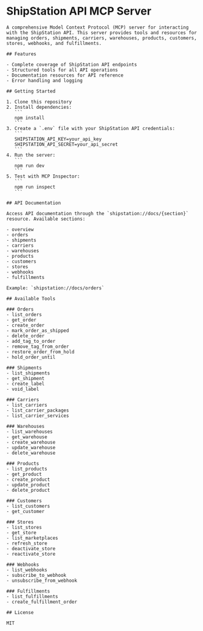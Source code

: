 # ShipStation API MCP Server

    A comprehensive Model Context Protocol (MCP) server for interacting with the ShipStation API. This server provides tools and resources for managing orders, shipments, carriers, warehouses, products, customers, stores, webhooks, and fulfillments.

    ## Features

    - Complete coverage of ShipStation API endpoints
    - Structured tools for all API operations
    - Documentation resources for API reference
    - Error handling and logging

    ## Getting Started

    1. Clone this repository
    2. Install dependencies:
       ```
       npm install
       ```
    3. Create a `.env` file with your ShipStation API credentials:
       ```
       SHIPSTATION_API_KEY=your_api_key
       SHIPSTATION_API_SECRET=your_api_secret
       ```
    4. Run the server:
       ```
       npm run dev
       ```
    5. Test with MCP Inspector:
       ```
       npm run inspect
       ```

    ## API Documentation

    Access API documentation through the `shipstation://docs/{section}` resource. Available sections:

    - overview
    - orders
    - shipments
    - carriers
    - warehouses
    - products
    - customers
    - stores
    - webhooks
    - fulfillments

    Example: `shipstation://docs/orders`

    ## Available Tools

    ### Orders
    - list_orders
    - get_order
    - create_order
    - mark_order_as_shipped
    - delete_order
    - add_tag_to_order
    - remove_tag_from_order
    - restore_order_from_hold
    - hold_order_until

    ### Shipments
    - list_shipments
    - get_shipment
    - create_label
    - void_label

    ### Carriers
    - list_carriers
    - list_carrier_packages
    - list_carrier_services

    ### Warehouses
    - list_warehouses
    - get_warehouse
    - create_warehouse
    - update_warehouse
    - delete_warehouse

    ### Products
    - list_products
    - get_product
    - create_product
    - update_product
    - delete_product

    ### Customers
    - list_customers
    - get_customer

    ### Stores
    - list_stores
    - get_store
    - list_marketplaces
    - refresh_store
    - deactivate_store
    - reactivate_store

    ### Webhooks
    - list_webhooks
    - subscribe_to_webhook
    - unsubscribe_from_webhook

    ### Fulfillments
    - list_fulfillments
    - create_fulfillment_order

    ## License

    MIT
